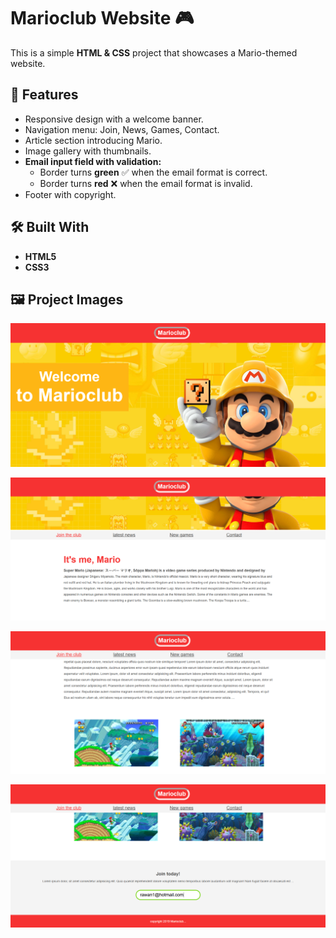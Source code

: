 # Marioclub Website 🎮

This is a simple **HTML & CSS** project that showcases a Mario-themed website.

## 📌 Features
- Responsive design with a welcome banner.
- Navigation menu: Join, News, Games, Contact.
- Article section introducing Mario.
- Image gallery with thumbnails.
- **Email input field with validation:**
  - Border turns **green** ✅ when the email format is correct.
  - Border turns **red** ❌ when the email format is invalid.
- Footer with copyright.

## 🛠️ Built With
- **HTML5**
- **CSS3**

## 🖼️ Project Images
![Welcome banner](Marioclub-Website/img/screenshot-1.png)

![img2](Marioclub-Website/img/screenshot-2.png)

![Pic Hover](Marioclub-Website/img/screenshot-3.png)

![Email input field](Marioclub-Website/img/screenshot-4.png)


